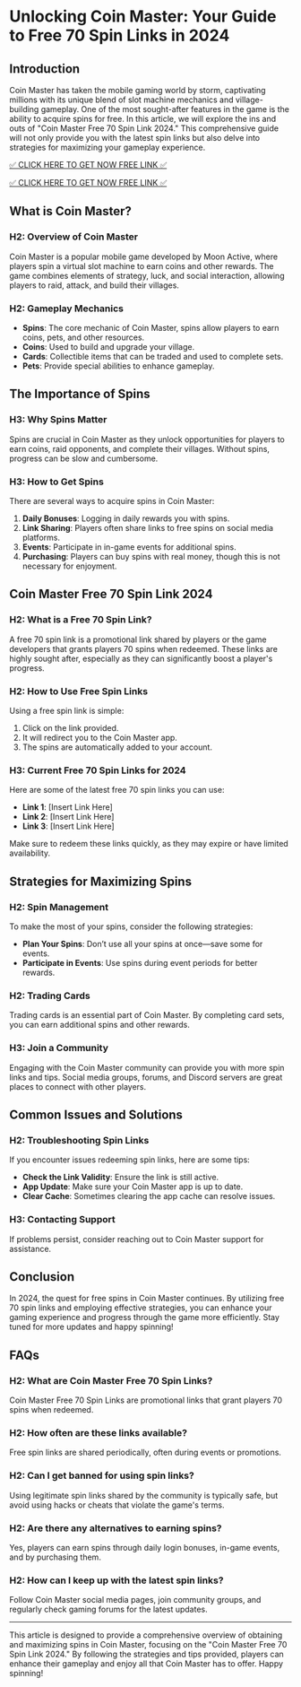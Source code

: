 # Unlocking Coin Master: Your Guide to Free 70 Spin Links in 2024

## Introduction

Coin Master has taken the mobile gaming world by storm, captivating millions with its unique blend of slot machine mechanics and village-building gameplay. One of the most sought-after features in the game is the ability to acquire spins for free. In this article, we will explore the ins and outs of "Coin Master Free 70 Spin Link 2024." This comprehensive guide will not only provide you with the latest spin links but also delve into strategies for maximizing your gameplay experience.

[✅ CLICK HERE TO GET NOW FREE LINK ✅](https://coinmasterfreespinslink.github.io/coinslink/)


[✅ CLICK HERE TO GET NOW FREE LINK ✅](https://coinmasterfreespinslink.github.io/coinslink/)


## What is Coin Master?

### H2: Overview of Coin Master

Coin Master is a popular mobile game developed by Moon Active, where players spin a virtual slot machine to earn coins and other rewards. The game combines elements of strategy, luck, and social interaction, allowing players to raid, attack, and build their villages.

### H2: Gameplay Mechanics

- **Spins**: The core mechanic of Coin Master, spins allow players to earn coins, pets, and other resources.
- **Coins**: Used to build and upgrade your village.
- **Cards**: Collectible items that can be traded and used to complete sets.
- **Pets**: Provide special abilities to enhance gameplay.

## The Importance of Spins

### H3: Why Spins Matter

Spins are crucial in Coin Master as they unlock opportunities for players to earn coins, raid opponents, and complete their villages. Without spins, progress can be slow and cumbersome.

### H3: How to Get Spins

There are several ways to acquire spins in Coin Master:

1. **Daily Bonuses**: Logging in daily rewards you with spins.
2. **Link Sharing**: Players often share links to free spins on social media platforms.
3. **Events**: Participate in in-game events for additional spins.
4. **Purchasing**: Players can buy spins with real money, though this is not necessary for enjoyment.

## Coin Master Free 70 Spin Link 2024

### H2: What is a Free 70 Spin Link?

A free 70 spin link is a promotional link shared by players or the game developers that grants players 70 spins when redeemed. These links are highly sought after, especially as they can significantly boost a player's progress.

### H2: How to Use Free Spin Links

Using a free spin link is simple:

1. Click on the link provided.
2. It will redirect you to the Coin Master app.
3. The spins are automatically added to your account.

### H3: Current Free 70 Spin Links for 2024

Here are some of the latest free 70 spin links you can use:

- **Link 1**: [Insert Link Here]
- **Link 2**: [Insert Link Here]
- **Link 3**: [Insert Link Here]

Make sure to redeem these links quickly, as they may expire or have limited availability.

## Strategies for Maximizing Spins

### H2: Spin Management

To make the most of your spins, consider the following strategies:

- **Plan Your Spins**: Don’t use all your spins at once—save some for events.
- **Participate in Events**: Use spins during event periods for better rewards.

### H2: Trading Cards

Trading cards is an essential part of Coin Master. By completing card sets, you can earn additional spins and other rewards.

### H3: Join a Community

Engaging with the Coin Master community can provide you with more spin links and tips. Social media groups, forums, and Discord servers are great places to connect with other players.

## Common Issues and Solutions

### H2: Troubleshooting Spin Links

If you encounter issues redeeming spin links, here are some tips:

- **Check the Link Validity**: Ensure the link is still active.
- **App Update**: Make sure your Coin Master app is up to date.
- **Clear Cache**: Sometimes clearing the app cache can resolve issues.

### H3: Contacting Support

If problems persist, consider reaching out to Coin Master support for assistance.

## Conclusion

In 2024, the quest for free spins in Coin Master continues. By utilizing free 70 spin links and employing effective strategies, you can enhance your gaming experience and progress through the game more efficiently. Stay tuned for more updates and happy spinning!

## FAQs

### H2: What are Coin Master Free 70 Spin Links?

Coin Master Free 70 Spin Links are promotional links that grant players 70 spins when redeemed.

### H2: How often are these links available?

Free spin links are shared periodically, often during events or promotions.

### H2: Can I get banned for using spin links?

Using legitimate spin links shared by the community is typically safe, but avoid using hacks or cheats that violate the game's terms.

### H2: Are there any alternatives to earning spins?

Yes, players can earn spins through daily login bonuses, in-game events, and by purchasing them.

### H2: How can I keep up with the latest spin links?

Follow Coin Master social media pages, join community groups, and regularly check gaming forums for the latest updates.

---

This article is designed to provide a comprehensive overview of obtaining and maximizing spins in Coin Master, focusing on the "Coin Master Free 70 Spin Link 2024." By following the strategies and tips provided, players can enhance their gameplay and enjoy all that Coin Master has to offer. Happy spinning!
